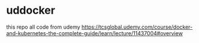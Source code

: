 # uddocker
this repo all code from udemy
https://tcsglobal.udemy.com/course/docker-and-kubernetes-the-complete-guide/learn/lecture/11437004#overview
